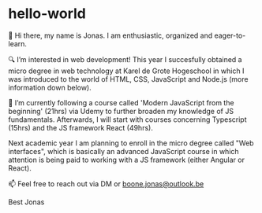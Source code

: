 # hello-world

👋 Hi there, my name is Jonas. I am enthusiastic, organized and eager-to-learn.

🔍 I’m interested in web development! This year I succesfully obtained a micro degree in web technology at Karel de Grote Hogeschool in which I was introduced to the world of HTML, CSS, JavaScript and Node.js (more information down below).

📘 I’m currently following a course called 'Modern JavaScript from the beginning' (21hrs) via Udemy to further broaden my knowledge of JS fundamentals. Afterwards, I will start with courses concerning Typescript (15hrs) and the JS framework React (49hrs).

Next academic year I am planning to enroll in the micro degree called "Web interfaces", which is basically an advanced JavaScript course in which attention is being paid to working with a JS framework (either Angular or React).

📫 Feel free to reach out via DM or boone.jonas@outlook.be


Best
Jonas
